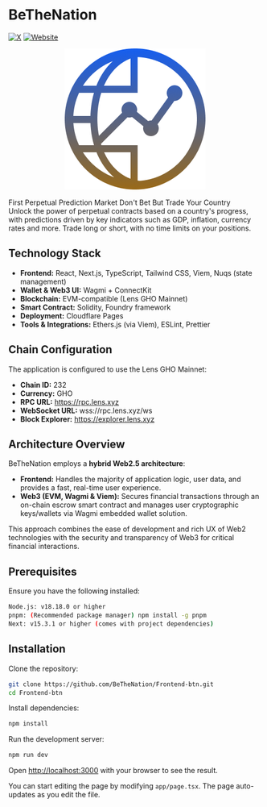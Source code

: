 # BeTheNation

[![X](https://img.shields.io/badge/Twitter-@bethenation-%231DA1F2?logo=x&style=flat)](https://x.com/bethenation_fun)
[![Website](https://img.shields.io/badge/Website-BeTheNation-%230077B5?logo=web&style=flat)]([https://bethenation.netlify.app](https://bethenations-lens.netlify.app/))

<div align="center">
  <img src="./public/btn.png" alt="BeTheNation Logo">
</div>

First Perpetual Prediction Market Don't Bet But Trade Your Country  
Unlock the power of perpetual contracts based on a country's progress, with predictions driven by key indicators such as GDP, inflation, currency rates and more. Trade long or short, with no time limits on your positions.

## Technology Stack

- **Frontend:** React, Next.js, TypeScript, Tailwind CSS, Viem, Nuqs (state management)
- **Wallet & Web3 UI:** Wagmi + ConnectKit
- **Blockchain:** EVM-compatible (Lens GHO Mainnet)
- **Smart Contract:** Solidity, Foundry framework
- **Deployment:** Cloudflare Pages
- **Tools & Integrations:** Ethers.js (via Viem), ESLint, Prettier

## Chain Configuration

The application is configured to use the Lens GHO Mainnet:

- **Chain ID:** 232
- **Currency:** GHO
- **RPC URL:** https://rpc.lens.xyz
- **WebSocket URL:** wss://rpc.lens.xyz/ws
- **Block Explorer:** https://explorer.lens.xyz

## Architecture Overview

BeTheNation employs a **hybrid Web2.5 architecture**:

- **Frontend:** Handles the majority of application logic, user data, and provides a fast, real-time user experience.
- **Web3 (EVM, Wagmi & Viem):** Secures financial transactions through an on-chain escrow smart contract and manages user cryptographic keys/wallets via Wagmi embedded wallet solution.

This approach combines the ease of development and rich UX of Web2 technologies with the security and transparency of Web3 for critical financial interactions.

## Prerequisites

Ensure you have the following installed:

```bash
Node.js: v18.18.0 or higher
pnpm: (Recommended package manager) npm install -g pnpm
Next: v15.3.1 or higher (comes with project dependencies)
```

## Installation

Clone the repository:

```bash
git clone https://github.com/BeTheNation/Frontend-btn.git
cd Frontend-btn
```

Install dependencies:

```bash
npm install
```

Run the development server:

```bash
npm run dev
```

Open [http://localhost:3000](http://localhost:3000) with your browser to see the result.

You can start editing the page by modifying `app/page.tsx`. The page auto-updates as you edit the file.
